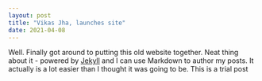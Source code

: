 ```yaml
---
layout: post
title: "Vikas Jha, launches site"
date: 2021-04-08
---
```


Well. Finally got around to putting this old website together. Neat thing about it - powered by [Jekyll](http://jekyllrb.com) and I can use Markdown to author my posts. It actually is a lot easier than I thought it was going to be.
This is a trial post
